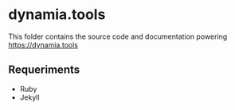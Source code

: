 # dynamia.tools

This folder contains the source code and documentation powering https://dynamia.tools



## Requeriments
- Ruby
- Jekyll

